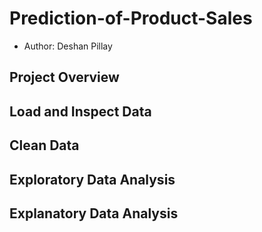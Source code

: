 # Prediction-of-Product-Sales
- Author: Deshan Pillay
## Project Overview
## Load and Inspect Data
## Clean Data
## Exploratory Data Analysis
## Explanatory Data Analysis
